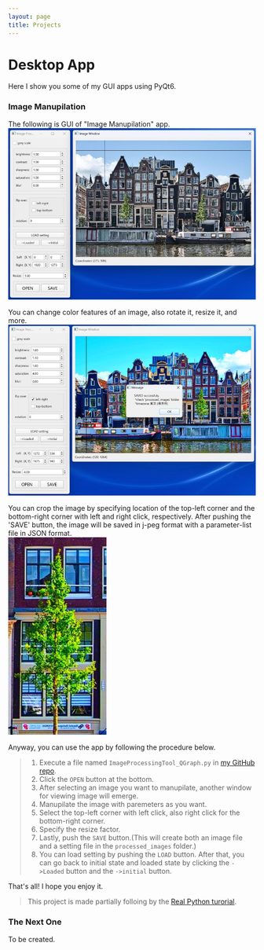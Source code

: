 ```yaml
---
layout: page
title: Projects
---
```


# Desktop App

Here I show you some of my GUI apps using PyQt6.


### Image Manupilation
The following is GUI of "Image Manupilation" app.
<img src="images\ImageProcessingToolfigure1_v3.jpg" width="600">  

You can change color features of an image, also rotate it, resize it, and more. 
<img src="images\ImageProcessingToolfigure2_v3.jpg" width="600">  

You can crop the image by specifying location of the top-left corner and the bottom-right corner with left and right click, respectively. After pushing the 'SAVE' button, the image will be saved in j-peg format with a parameter-list file in JSON format.  
<img src="images\ImageProcessingToolfigure3v2.jpg" width="200">  

Anyway, you can use the app by following the procedure below.
>  1. Execute a file named `ImageProcessingTool_QGraph.py` in [my GitHub repo](https://github.com/NonoY58/Image-Processing-Tool). 
>  2. Click the `OPEN` button at the bottom.
>  3. After selecting an image you want to manupilate, another window for viewing image will emerge.
>  4. Manupilate the image with paremeters as you want.
>  5. Select the top-left corner with left click, also right click for the bottom-right corner.
>  6. Specify the resize factor.
>  7. Lastly, push the `SAVE` button.(This will create both an image file and a setting file in the `processed_images` folder.)
>  8. You can load setting by pushing the `LOAD` button. After that, you can go back to initial state and loaded state by clicking the `->Loaded` button and the `->initial` button.

That's all! I hope you enjoy it.


>This project is made partially folloing by the [Real Python turorial](https://realpython.com/image-processing-with-the-python-pillow-library/).



### The Next One
To be created.
